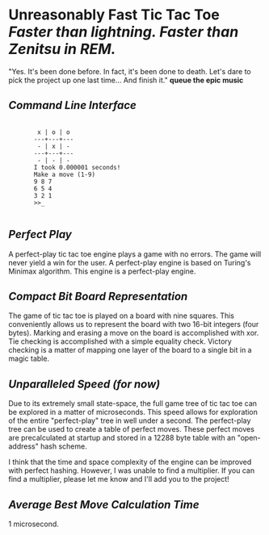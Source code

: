 # Unreasonably Fast Tic Tac Toe *Faster than lightning. Faster than Zenitsu in REM.*

"Yes. It's been done before. In fact, it's been done to death. Let's dare to pick the project
up one last time... And finish it." **queue the epic music**

## *Command Line Interface*

<pre>
 <code>
        x | o | o
       ---+---+---
        - | x | -
       ---+---+---
        - | - | -
       I took 0.000001 seconds!
       Make a move (1-9)
       9 8 7
       6 5 4
       3 2 1
       >>_
 </code>
</pre>

## *Perfect Play*

<p>
A perfect-play tic tac toe engine plays a game with no errors. The game will never yield a
win for the user. A perfect-play engine is based on Turing's Minimax algorithm. This engine
is a perfect-play engine.
</p> 

## *Compact Bit Board Representation*

<p>
The game of tic tac toe is played on a board with nine squares. This conveniently allows us
to represent the board with two 16-bit integers (four bytes). Marking and erasing a move on
the board is accomplished with xor. Tie checking is accomplished with a simple equality
check. Victory checking is a matter of mapping one layer of the board to a single bit in a 
magic table.
</p> 

## *Unparalleled Speed (for now)*

<p>
Due to its extremely small state-space, the full game tree of tic tac toe can be explored in 
a matter of microseconds. This speed allows for exploration of the entire "perfect-play" tree 
in well under a second. The perfect-play tree can be used to create a table of perfect moves.
These perfect moves are precalculated at startup and stored in a 12288 byte table with an
"open-address" hash scheme.
</p>

<p>
I think that the time and space complexity of the engine can be improved with 
perfect hashing. However, I was unable to find a multiplier. If you can find a 
multiplier, please let me know and I'll add you to the project!
</p>

## *Average Best Move Calculation Time*

1 microsecond.

